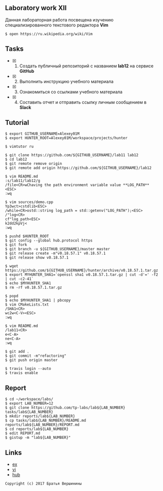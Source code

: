 ## Laboratory work XII

Данная лабораторная работа посвещена изучению специализированного текстового редактора **Vim**

```ShellSession
$ open https://ru.wikipedia.org/wiki/Vim
```

## Tasks

- [x] 1. Создать публичный репозиторий с названием **lab12** на сервисе **GitHub**
- [x] 2. Выполнить инструкцию учебного материала
- [x] 3. Ознакомиться со ссылками учебного материала
- [x] 4. Составить отчет и отправить ссылку личным сообщением в **Slack**

## Tutorial

```ShellSession
$ export GITHUB_USERNAME=Alexey01M
$ export HUNTER_ROOT=Alexey01M/workspace/projects/hunter
```

```ShellSession
$ vimtutor ru
```

```ShellSession
$ git clone https://github.com/${GITHUB_USERNAME}/lab11 lab12
$ cd lab12
$ git remote remove origin
$ git remote add origin https://github.com/${GITHUB_USERNAME}/lab12
```

```ShellSession
$ vim README.md
:s/lab11/lab12/g
/file<CR>wChaving the path environment variable value **LOG_PATH**<ESC>
:wq
```

```ShellSession
$ vim sources/demo.cpp
Yp3wct>cstdlib<ESC>
/while<CR>ostd::string log_path = std::getenv("LOG_PATH");<ESC>
/"log<CR>
cf"log_path<ESC>
k2dd2kpVj<
:wq
```

```ShellSession
$ pushd $HUNTER_ROOT
$ git config --global hub.protocol https
$ git fork
$ git branch -u ${GITHUB_USERNAME}/master master
$ git release create -m"v0.18.57.1" v0.18.57.1
$ git release show v0.18.57.1
```

```ShellSession
$ wget https://github.com/${GITHUB_USERNAME}/hunter/archive/v0.18.57.1.tar.gz
$ export MYHUNTER_SHA1=`openssl sha1 v0.18.57.1.tar.gz | cut -d'=' -f2 | cut -c2-41`
$ echo $MYHUNTER_SHA1
$ rm -rf v0.18.57.1.tar.gz
```

```ShellSession
$ popd
$ echo $MYHUNTER_SHA1 | pbcopy
$ vim CMakeLists.txt
/SHA1<CR>
wc2w<C-V><ESC>
:wq
```

```ShellSession
$ vim README.md
/lab11<CR>
e<C-A>
ne<C-A>
:wq
```

```ShellSession
$ git add .
$ git commit -m"refactoring"
$ git push origin master
```

```ShellSession
$ travis login --auto
$ travis enable
```

## Report

```ShellSession
$ cd ~/workspace/labs/
$ export LAB_NUMBER=12
$ git clone https://github.com/tp-labs/lab${LAB_NUMBER} tasks/lab${LAB_NUMBER}
$ mkdir reports/lab${LAB_NUMBER}
$ cp tasks/lab${LAB_NUMBER}/README.md reports/lab${LAB_NUMBER}/REPORT.md
$ cd reports/lab${LAB_NUMBER}
$ edit REPORT.md
$ gistup -m "lab${LAB_NUMBER}"
```

## Links

- [ex](https://en.wikipedia.org/wiki/Ex_(text_editor))
- [vi](https://en.wikipedia.org/wiki/Vi)
- [hub](https://github.com/github/hub)

```
Copyright (c) 2017 Братья Вершинины
```
